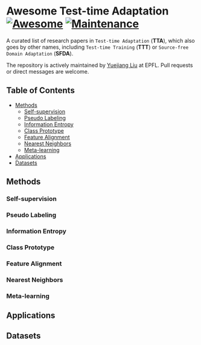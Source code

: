 # Awesome Test-time Adaptation [![Awesome](https://cdn.rawgit.com/sindresorhus/awesome/d7305f38d29fed78fa85652e3a63e154dd8e8829/media/badge.svg)](https://github.com/sindresorhus/awesome) [![Maintenance](https://img.shields.io/badge/Maintained%3F-yes-green.svg)](https://GitHub.com/Naereen/StrapDown.js/graphs/commit-activity)

A curated list of research papers in `Test-time Adaptation` (**TTA**), which also goes by other names, including `Test-time Training` (**TTT**) or `Source-free Domain Adaptation` (**SFDA**).

The repository is actively maintained by [Yuejiang Liu](https://sites.google.com/view/yuejiangliu) at EPFL. Pull requests or direct messages are welcome.

## Table of Contents

* [Methods](#methods)
  * [Self-supervision](#self-supervision)
  * [Pseudo Labeling](#pseudo-labeling)
  * [Information Entropy](#information-entropy)
  * [Class Prototype](#class-prototype)
  * [Feature Alignment](#feature-alignment)
  * [Nearest Neighbors](#nearest-neighbors)
  * [Meta-learning](#meta-learning)
* [Applications](#applications)
* [Datasets](#datasets)

## Methods

### Self-supervision

### Pseudo Labeling

### Information Entropy

### Class Prototype

### Feature Alignment

### Nearest Neighbors

### Meta-learning

## Applications

## Datasets
